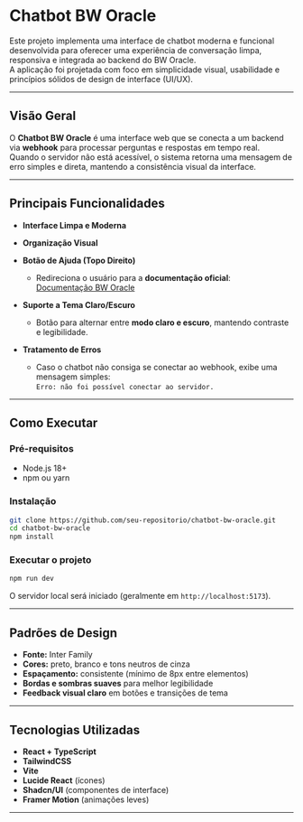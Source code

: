 
# Chatbot BW Oracle

Este projeto implementa uma interface de chatbot moderna e funcional desenvolvida para oferecer uma experiência de conversação limpa, responsiva e integrada ao backend do BW Oracle.  
A aplicação foi projetada com foco em simplicidade visual, usabilidade e princípios sólidos de design de interface (UI/UX).

---

## Visão Geral

O **Chatbot BW Oracle** é uma interface web que se conecta a um backend via **webhook** para processar perguntas e respostas em tempo real.  
Quando o servidor não está acessível, o sistema retorna uma mensagem de erro simples e direta, mantendo a consistência visual da interface.

---

## Principais Funcionalidades

- **Interface Limpa e Moderna**  

- **Organização Visual**  

- **Botão de Ajuda (Topo Direito)**  
  - Redireciona o usuário para a **documentação oficial**:  
    [Documentação BW Oracle](https://docs.google.com/document/d/1-oADp8KV-uubUdUZA4IHD-rMsxEkwPks/edit?usp=drive_link&ouid=115649894980612759848&rtpof=true&sd=true)

- **Suporte a Tema Claro/Escuro**  
  - Botão para alternar entre **modo claro e escuro**, mantendo contraste e legibilidade.  

- **Tratamento de Erros**  
  - Caso o chatbot não consiga se conectar ao webhook, exibe uma mensagem simples:  
    `Erro: não foi possível conectar ao servidor.`  

---

## Como Executar

### Pré-requisitos
- Node.js 18+
- npm ou yarn

### Instalação

```bash
git clone https://github.com/seu-repositorio/chatbot-bw-oracle.git
cd chatbot-bw-oracle
npm install
```

### Executar o projeto

```bash
npm run dev
```

O servidor local será iniciado (geralmente em `http://localhost:5173`).

---

## Padrões de Design

- **Fonte:** Inter Family  
- **Cores:** preto, branco e tons neutros de cinza  
- **Espaçamento:** consistente (mínimo de 8px entre elementos)  
- **Bordas e sombras suaves** para melhor legibilidade  
- **Feedback visual claro** em botões e transições de tema  

---

## Tecnologias Utilizadas

- **React + TypeScript**
- **TailwindCSS**
- **Vite**
- **Lucide React** (ícones)
- **Shadcn/UI** (componentes de interface)
- **Framer Motion** (animações leves)

---
